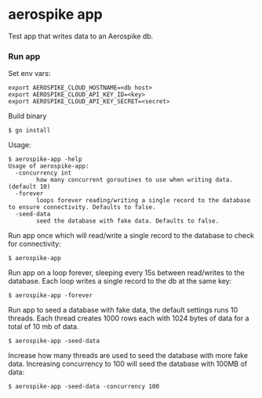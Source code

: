 # aerospike app

Test app that writes data to an Aerospike db.

### Run app
Set env vars:
```
export AEROSPIKE_CLOUD_HOSTNAME=<db host>
export AEROSPIKE_CLOUD_API_KEY_ID=<key>
export AEROSPIKE_CLOUD_API_KEY_SECRET=<secret>
```

Build binary
```
$ go install
```

Usage:
```
$ aerospike-app -help
Usage of aerospike-app:
  -concurrency int
    	how many concurrent goroutines to use when writing data. (default 10)
  -forever
    	loops forever reading/writing a single record to the database to ensure connectivity. Defaults to false.
  -seed-data
    	seed the database with fake data. Defaults to false.
```

Run app once which will read/write a single record to the database to check for connectivity:
```
$ aerospike-app
```

Run app on a loop forever, sleeping every 15s between read/writes to the database. Each loop writes a single record to the db at the same key:
```
$ aerospike-app -forever
```

Run app to seed a database with fake data, the default settings runs 10 threads. Each thread creates 1000 rows each with 1024 bytes of data for a total of 10 mb of data.
```
$ aerospike-app -seed-data
```

Increase how many threads are used to seed the database with more fake data. Increasing concurrency to 100 will seed the database with 100MB of data:
```
$ aerospike-app -seed-data -concurrency 100
```
